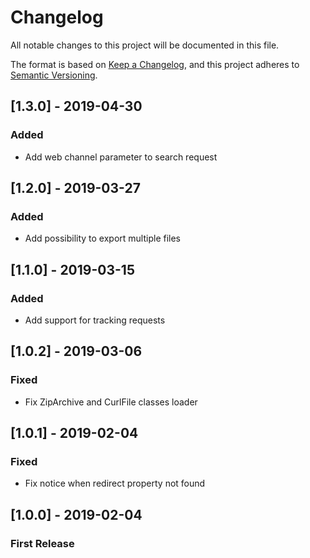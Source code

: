 # Changelog
All notable changes to this project will be documented in this file.

The format is based on [Keep a Changelog](https://keepachangelog.com/en/1.0.0/),
and this project adheres to [Semantic Versioning](https://semver.org/spec/v2.0.0.html).

## [1.3.0] - 2019-04-30
### Added
- Add web channel parameter to search request

## [1.2.0] - 2019-03-27
### Added
- Add possibility to export multiple files

## [1.1.0] - 2019-03-15
### Added
- Add support for tracking requests

## [1.0.2] - 2019-03-06
### Fixed
- Fix ZipArchive and CurlFile classes loader

## [1.0.1] - 2019-02-04
### Fixed
- Fix notice when redirect property not found

## [1.0.0] - 2019-02-04
### First Release
